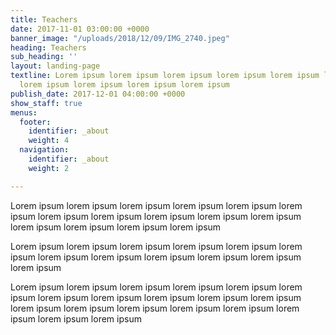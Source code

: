 ```yaml
---
title: Teachers
date: 2017-11-01 03:00:00 +0000
banner_image: "/uploads/2018/12/09/IMG_2740.jpeg"
heading: Teachers
sub_heading: ''
layout: landing-page
textline: Lorem ipsum lorem ipsum lorem ipsum lorem ipsum lorem ipsum lorem ipsum
  lorem ipsum lorem ipsum lorem ipsum lorem ipsum
publish_date: 2017-12-01 04:00:00 +0000
show_staff: true
menus:
  footer:
    identifier: _about
    weight: 4
  navigation:
    identifier: _about
    weight: 2

---
```

Lorem ipsum lorem ipsum lorem ipsum lorem ipsum lorem ipsum lorem ipsum lorem ipsum lorem ipsum lorem ipsum lorem ipsum lorem ipsum lorem ipsum lorem ipsum lorem ipsum lorem ipsum

Lorem ipsum lorem ipsum lorem ipsum lorem ipsum lorem ipsum lorem ipsum lorem ipsum lorem ipsum lorem ipsum lorem ipsum lorem ipsum lorem ipsum

Lorem ipsum lorem ipsum lorem ipsum lorem ipsum lorem ipsum lorem ipsum lorem ipsum lorem ipsum lorem ipsum lorem ipsum lorem ipsum lorem ipsum lorem ipsum lorem ipsum lorem ipsum lorem ipsum lorem ipsum lorem ipsum lorem ipsum